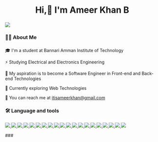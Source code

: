 ###

<h1 align="center">Hi,👋 I'm Ameer Khan B</h1>

###
![](https://komarev.com/ghpvc/?username=itisameerkhan&color=blue)

<h3 align="left">👩‍💻  About Me</h3>

###

###
<p>🎓 I'm a student at Bannari Amman Institute of Technology</p>
<p>⚡ Studying Electrical and Electronics Engineering</p>
<p>🔭 My aspiration is to become a Software Engineer in Front-end and Back-end Technologies</p>
<p>🌱 Currently exploring Web Technologies</p>
<p>📩 You can reach me at <a href="">itisameerkhan@gmail.com</a></p>

<h3 align="left">🛠 Language and tools</h3>

###


<p align="left">
  <a href="https://www.w3schools.com/c/c_intro.php" target="_blank" rel="noreferrer">
    <img src="https://skillicons.dev/icons?i=c" />
  </a>
  <a href="https://www.w3schools.com/cpp/default.asp" target="_blank" rel="noreferrer">
    <img src="https://skillicons.dev/icons?i=cpp" />
  </a>
  <a href="https://www.java.com/en/" target="_blank" rel="noreferrer">
    <img src="https://skillicons.dev/icons?i=java" />
  </a>
  <a href="https://www.python.org" target="_blank">
    <img src="https://skillicons.dev/icons?i=py" />
  </a>
  <a href="https://www.mysql.com" target="_blank" rel="noreferrer">
    <img src="https://skillicons.dev/icons?i=mysql" />
  </a>
   <a href="https://developer.mozilla.org/en-US/docs/Web/HTML" target="_blank" rel="noreferrer">
    <img src="https://skillicons.dev/icons?i=html" />
  </a>
   <a href="https://developer.mozilla.org/en-US/docs/Web/CSS" target="_blank" rel="noreferrer">
    <img src="https://skillicons.dev/icons?i=css" />
  </a>
  <a href="https://sass-lang.com" target="_blank" rel="noreferrer">
    <img src="https://skillicons.dev/icons?i=sass" />
  </a>
   <a href="https://tailwindcss.com" target="_blank" rel="noreferrer">
    <img src="https://skillicons.dev/icons?i=tailwind" />
  </a>
  <a href="https://mui.com" target="_blank" rel="noreferrer">
    <img src="https://skillicons.dev/icons?i=mui" />
   </a>
   <a href="https://developer.mozilla.org/en-US/docs/Web/JavaScript" target="_blank" rel="noreferrer">
    <img src="https://skillicons.dev/icons?i=js" />
  </a>
   <a href="https://react.dev" target="_blank" rel="noreferrer">
    <img src="https://skillicons.dev/icons?i=react" />
  </a>
   <a href="https://redux.js.org" target="_blank" rel="noreferrer">
    <img src="https://skillicons.dev/icons?i=redux" />
  </a>
  <a href="https://jestjs.io" target="_blank">
    <img src="https://skillicons.dev/icons?i=jest" />
  </a>
   <a href="https://www.mongodb.com" target="_blank" rel="noreferrer">
    <img src="https://skillicons.dev/icons?i=mongodb" />
  </a>
   <a href="https://www.figma.com" target="_blank" rel="noreferrer">
    <img src="https://skillicons.dev/icons?i=figma" />
  </a>
   <a href="https://firebase.google.com" target="_blank" rel="noreferrer">
    <img src="https://skillicons.dev/icons?i=firebase" />
  </a>
   <a href="https://git-scm.com" target="_blank" rel="noreferrer">
    <img src="https://skillicons.dev/icons?i=git" />
  </a>
   <a href="https://www.postman.com" target="_blank" rel="noreferrer">
    <img src="https://skillicons.dev/icons?i=postman" />
   </a>
   <a href="https://vercel.com/dashboard" target="_blank" rel="noreferrer">
    <img src="https://skillicons.dev/icons?i=vercel" />
   </a>
</p> 
###


